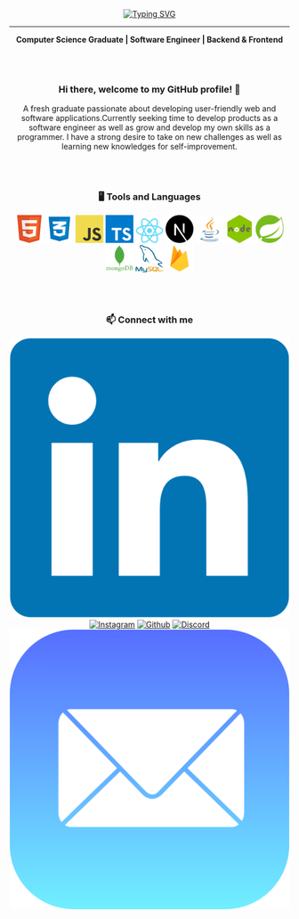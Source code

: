 <div align="center"><a href="https://git.io/typing-svg"><img src="https://readme-typing-svg.demolab.com?font=Fira+Code&pause=500&color=2FF704&center=true&random=false&width=435&lines=Hi%2C+I'm+Alex+Cheah" alt="Typing SVG" /></a></div>

----
<p align='center'><b>Computer Science Graduate | Software Engineer | Backend & Frontend</b></p>

<div align='center'>
<br></br>
<h3>Hi there, welcome to my GitHub profile! 👋</h3>
<p>A fresh graduate passionate about developing user-friendly web and software applications.Currently seeking time to develop products as a software engineer as well as grow and develop my own skills as a programmer. I have a strong desire to take on new challenges as well as learning new knowledges for self-improvement.</p>

<br></br>
### 🖥️ Tools and Languages
<img src="./images/html.png" alt="Java" style="width: 50px; height: auto;">
<img src="./images/css.png" alt="CSS" style="width: 50px; height: auto;">
<img src="./images/javascript.png" alt="Javascript" style="width: 50px; height: auto;">
<img src="./images/typescript.png" alt="Typescript" style="width: 50px; height: auto;">
<img src="./images/react.png" alt="React" style="width: 50px; height: auto;">
<img src="./images/next.png" alt="Next" style="width: 50px; height: auto;">
<img src="./images/java.png" alt="Java" style="width: 50px; height: auto;">
<img src="./images/node.png" alt="Node" style="width: 50px; height: auto;">
<img src="./images/spring.png" alt="Spring" style="width: 50px; height: auto;">
<img src="./images/mongodb.png" alt="MongoDB" style="width: 50px; height: auto;">
<img src="./images/mysql.png" alt="MySQL" style="width: 50px; height: auto;">
<img src="./images/firebase.png" alt="Firebase" style="width: 50px; height: auto;">

<br></br>
### 📫 Connect with me
[![Linkedin](./images/linkedin.png "Linkedin")](https://www.linkedin.com/in/daniel-wong-yu-heng-276b0021a/)
[![Instagram](./images/instagram.png "Instagram")](https://www.instagram.com/danielwyh_/)
[![Github](./images/github.png "Github")](https://github.com/0xDanW)
[![Discord](./images/discord.png "Discord")](http://discordapp.com/users/619386770475188234)
[![Email](./images/mail.png "Email")](mailto:danielwyh.hello@gmail.com)

</div>

